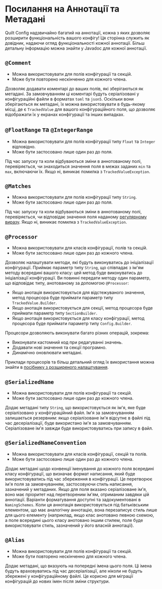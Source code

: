 # Посилання на Аннотації та Метадані

Quilt Config надзвичайно багатий на аннотації, кожна з яких дозволяє розширити функціональність вашого конфігу! Ця сторінка служить як довідник, надаючи огляд функціональності кожної аннотації. Більш детальну інформацію можна знайти у Javadoc для кожної аннотації.

## `@Comment`

- Можна використовувати для полів конфігурації та секцій.
- Може бути повторено нескінченно для кожного члена.

Дозволяє додавати коментарі до ваших полів, які зберігаються як метадані. За замовчуванням ці коментарі будуть серіалізовані у конфігураційні файли в форматах `toml` та `json5`. Оскільки вони зберігаються як метадані, їх можна використовувати в будь-якому місці, де є `TrackedValue` для вашого конфігураційного поля, що дозволяє відображати їх у екранах конфігурації та інших випадках.

## `@FloatRange` та `@IntegerRange`

- Можна використовувати для полів конфігурації типу `Float` та `Integer` відповідно.
- Може бути застосовано лише один раз до поля.

Під час запуску та коли відбуваються зміни в аннотованому полі, перевіряється, чи знаходиться значення поля в межах заданих `min` та `max`, включаючи їх. Якщо ні, виникає помилка з `TrackedValueException`.

## `@Matches`

- Можна використовувати для полів конфігурації типу `String`.
- Може бути застосовано лише один раз до поля.

Під час запуску та коли відбуваються зміни в аннотованому полі, перевіряється, чи відповідає значення поля наданому [регулярному виразу](https://regexr.com/). Якщо ні, виникає помилка з `TrackedValueException`.

## `@Processor`

- Можна використовувати для класів конфігурації, полів та секцій.
- Може бути застосовано лише один раз до кожного члена.

Дозволяє налаштувати методи, які будуть виконуватись до ініціалізації конфігурації. Приймає параметр типу `String`, що співпадає з ім'ям методу всередині вашого класу: цей метод буде виконуватись до ініціалізації конфігурації. Ви повинні передати методу один параметр, що відповідає типу, анотованому за допомогою `@Processor`:

- Якщо анотація використовується для відстежуваного значення, метод процесора буде приймати параметр типу `TrackedValue.Builder`.
- Якщо анотація використовується для секції, метод процесора буде приймати параметр типу `SectionBuilder`.
- Якщо анотація використовується для класу конфігурації, метод процесора буде приймати параметр типу `Config.Builder`.

Процесори дозволяють виконувати багато різних операцій, зокрема:

- Виконувати кастомний код при редагуванні значень.
- Додавати нові значення та секції програмно.
- Динамічно оновлювати метадані.

Приклади процесорів та більш детальний огляд їх використання можна знайти в [посібнику з розширеного налаштування](../configuration/advanced-configuring#using-processors).

## `@SerializedName`

- Можна використовувати для полів конфігурації та секцій.
- Може бути застосовано лише один раз до кожного члена.

Додає метадані типу `String`, що використовується як ім'я, яке буде серіалізовано у конфігураційний файл. Ім'я за замовчуванням залишається резервним: якщо серіалізоване ім'я відсутнє в файлі під час десеріалізації, буде використано ім'я за замовчуванням. Серіалізоване ім'я завжди буде використовуватись при запису в файл.

## `@SerializedNameConvention`

- Можна використовувати для класів конфігурації, секцій та полів.
- Може бути застосовано лише один раз до кожного члена.

Додає метадані щодо конвенції іменування до кожного поля всередині класу конфігурації, що визначає формат написання, який буде використовуватись під час збереження в конфігурації. Це перетворює ім'я поля за замовчуванням, застосовуючи стиль написання, зазначений у метаданих. Якщо для поля вказано серіалізоване ім'я, воно має пріоритет над перетвореним ім'ям, отриманим завдяки цій аннотації. Варіанти форматування доступні та задокументовані в `NamingSchemes`. Коли ця аннотація використовується під батьківським елементом, що має аналогічну аннотацію, вона перезаписує стиль лише для цього елементу (наприклад, якщо клас анотовано певною схемою, а поле всередині цього класу анотовано іншим стилем, поле буде використовувати стиль, зазначений у його власній аннотації).

## `@Alias`

- Можна використовувати для полів конфігурації та секцій.
- Може бути повторено нескінченно для кожного члена.

Додає метадані, що вказують на попередні імена цього поля. Ці імена будуть враховуватись під час десеріалізації, але ніколи не будуть збережені у конфігураційному файлі. Це корисно для міграції конфігурацій до нових імен після зміни структури.
